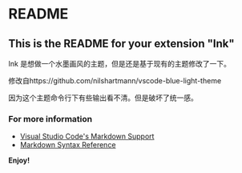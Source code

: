 # README

## This is the README for your extension "Ink"

Ink 是想做一个水墨画风的主题，但是还是基于现有的主题修改了一下。

修改自https://github.com/nilshartmann/vscode-blue-light-theme

因为这个主题命令行下有些输出看不清。但是破坏了统一感。

### For more information

- [Visual Studio Code's Markdown Support](http://code.visualstudio.com/docs/languages/markdown)
- [Markdown Syntax Reference](https://help.github.com/articles/markdown-basics/)

**Enjoy!**
